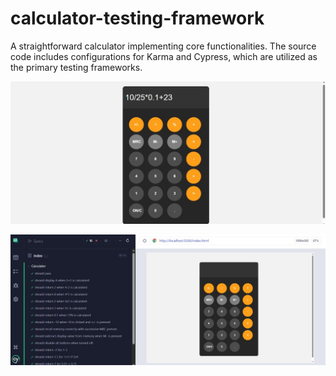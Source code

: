 # calculator-testing-framework
A straightforward calculator implementing core functionalities. The source code includes configurations for Karma and Cypress, which are utilized as the primary testing frameworks.


![Calculator image1](images\calc-image1.jpg)


![Calculator image2](images\calc-image2.jpg)
